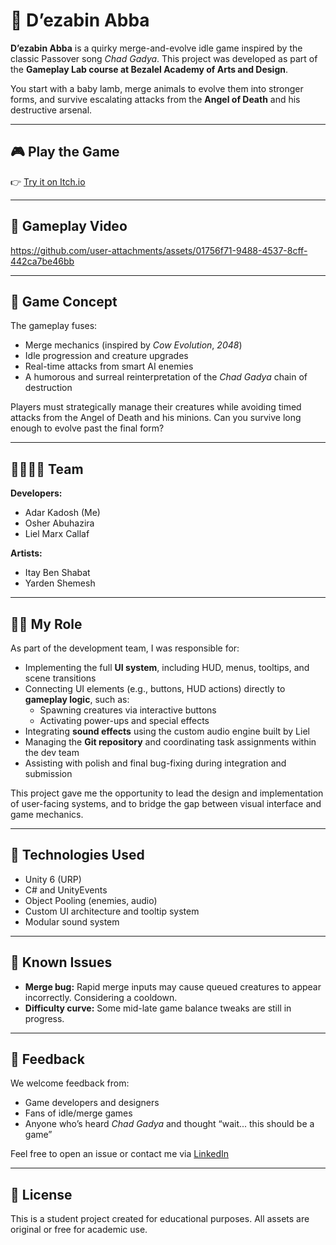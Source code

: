 # 🐑 D’ezabin Abba

**D’ezabin Abba** is a quirky merge-and-evolve idle game inspired by the classic Passover song *Chad Gadya*. This project was developed as part of the **Gameplay Lab course at Bezalel Academy of Arts and Design**.

You start with a baby lamb, merge animals to evolve them into stronger forms, and survive escalating attacks from the **Angel of Death** and his destructive arsenal.

---

## 🎮 Play the Game

👉 [Try it on Itch.io](https://yarden-shemesh.itch.io/trei-zuzei)

---

## 🎥 Gameplay Video


https://github.com/user-attachments/assets/01756f71-9488-4537-8cff-442ca7be46bb


---

## 🧠 Game Concept

The gameplay fuses:
- Merge mechanics (inspired by *Cow Evolution*, *2048*)
- Idle progression and creature upgrades
- Real-time attacks from smart AI enemies
- A humorous and surreal reinterpretation of the *Chad Gadya* chain of destruction

Players must strategically manage their creatures while avoiding timed attacks from the Angel of Death and his minions. Can you survive long enough to evolve past the final form?

---

## 👨‍👩‍👧‍👦 Team

**Developers:**
- Adar Kadosh (Me)  
- Osher Abuhazira  
- Liel Marx Callaf  

**Artists:**
- Itay Ben Shabat  
- Yarden Shemesh

---

## 👨‍💻 My Role

As part of the development team, I was responsible for:

- Implementing the full **UI system**, including HUD, menus, tooltips, and scene transitions
- Connecting UI elements (e.g., buttons, HUD actions) directly to **gameplay logic**, such as:
  - Spawning creatures via interactive buttons
  - Activating power-ups and special effects
- Integrating **sound effects** using the custom audio engine built by Liel
- Managing the **Git repository** and coordinating task assignments within the dev team
- Assisting with polish and final bug-fixing during integration and submission

This project gave me the opportunity to lead the design and implementation of user-facing systems, and to bridge the gap between visual interface and game mechanics.

---

## 🔧 Technologies Used

- Unity 6 (URP)
- C# and UnityEvents
- Object Pooling (enemies, audio)
- Custom UI architecture and tooltip system
- Modular sound system

---

## 🐛 Known Issues

- **Merge bug:** Rapid merge inputs may cause queued creatures to appear incorrectly. Considering a cooldown.
- **Difficulty curve:** Some mid-late game balance tweaks are still in progress.

---

## 💬 Feedback

We welcome feedback from:
- Game developers and designers
- Fans of idle/merge games
- Anyone who’s heard *Chad Gadya* and thought “wait... this should be a game”

Feel free to open an issue or contact me via [LinkedIn](https://www.linkedin.com/in/adar-kadosh-110003221/)

---

## 📃 License

This is a student project created for educational purposes. All assets are original or free for academic use.
